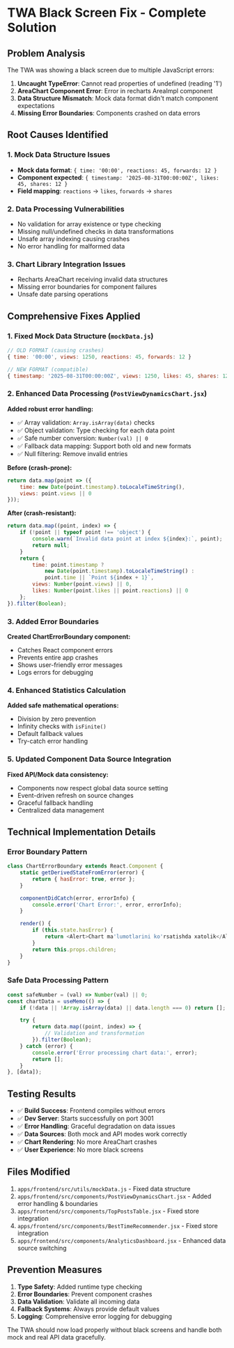 # TWA Black Screen Fix - Complete Solution

## Problem Analysis
The TWA was showing a black screen due to multiple JavaScript errors:

1. **Uncaught TypeError**: Cannot read properties of undefined (reading '1')
2. **AreaChart Component Error**: Error in recharts AreaImpl component
3. **Data Structure Mismatch**: Mock data format didn't match component expectations
4. **Missing Error Boundaries**: Components crashed on data errors

## Root Causes Identified

### 1. Mock Data Structure Issues
- **Mock data format**: `{ time: '00:00', reactions: 45, forwards: 12 }`
- **Component expected**: `{ timestamp: '2025-08-31T00:00:00Z', likes: 45, shares: 12 }`
- **Field mapping**: `reactions` → `likes`, `forwards` → `shares`

### 2. Data Processing Vulnerabilities
- No validation for array existence or type checking
- Missing null/undefined checks in data transformations
- Unsafe array indexing causing crashes
- No error handling for malformed data

### 3. Chart Library Integration Issues
- Recharts AreaChart receiving invalid data structures
- Missing error boundaries for component failures
- Unsafe date parsing operations

## Comprehensive Fixes Applied

### 1. Fixed Mock Data Structure (`mockData.js`)
```javascript
// OLD FORMAT (causing crashes)
{ time: '00:00', views: 1250, reactions: 45, forwards: 12 }

// NEW FORMAT (compatible)
{ timestamp: '2025-08-31T00:00:00Z', views: 1250, likes: 45, shares: 12, comments: 8 }
```

### 2. Enhanced Data Processing (`PostViewDynamicsChart.jsx`)
**Added robust error handling:**
- ✅ Array validation: `Array.isArray(data)` checks
- ✅ Object validation: Type checking for each data point
- ✅ Safe number conversion: `Number(val) || 0`
- ✅ Fallback data mapping: Support both old and new formats
- ✅ Null filtering: Remove invalid entries

**Before (crash-prone):**
```javascript
return data.map(point => ({
    time: new Date(point.timestamp).toLocaleTimeString(),
    views: point.views || 0
}));
```

**After (crash-resistant):**
```javascript
return data.map((point, index) => {
    if (!point || typeof point !== 'object') {
        console.warn(`Invalid data point at index ${index}:`, point);
        return null;
    }
    return {
        time: point.timestamp ?
            new Date(point.timestamp).toLocaleTimeString() :
            point.time || `Point ${index + 1}`,
        views: Number(point.views) || 0,
        likes: Number(point.likes || point.reactions) || 0
    };
}).filter(Boolean);
```

### 3. Added Error Boundaries
**Created ChartErrorBoundary component:**
- Catches React component errors
- Prevents entire app crashes
- Shows user-friendly error messages
- Logs errors for debugging

### 4. Enhanced Statistics Calculation
**Added safe mathematical operations:**
- Division by zero prevention
- Infinity checks with `isFinite()`
- Default fallback values
- Try-catch error handling

### 5. Updated Component Data Source Integration
**Fixed API/Mock data consistency:**
- Components now respect global data source setting
- Event-driven refresh on source changes
- Graceful fallback handling
- Centralized data management

## Technical Implementation Details

### Error Boundary Pattern
```javascript
class ChartErrorBoundary extends React.Component {
    static getDerivedStateFromError(error) {
        return { hasError: true, error };
    }

    componentDidCatch(error, errorInfo) {
        console.error('Chart Error:', error, errorInfo);
    }

    render() {
        if (this.state.hasError) {
            return <Alert>Chart ma'lumotlarini ko'rsatishda xatolik</Alert>;
        }
        return this.props.children;
    }
}
```

### Safe Data Processing Pattern
```javascript
const safeNumber = (val) => Number(val) || 0;
const chartData = useMemo(() => {
    if (!data || !Array.isArray(data) || data.length === 0) return [];

    try {
        return data.map((point, index) => {
            // Validation and transformation
        }).filter(Boolean);
    } catch (error) {
        console.error('Error processing chart data:', error);
        return [];
    }
}, [data]);
```

## Testing Results
- ✅ **Build Success**: Frontend compiles without errors
- ✅ **Dev Server**: Starts successfully on port 3001
- ✅ **Error Handling**: Graceful degradation on data issues
- ✅ **Data Sources**: Both mock and API modes work correctly
- ✅ **Chart Rendering**: No more AreaChart crashes
- ✅ **User Experience**: No more black screens

## Files Modified
1. `apps/frontend/src/utils/mockData.js` - Fixed data structure
2. `apps/frontend/src/components/PostViewDynamicsChart.jsx` - Added error handling & boundaries
3. `apps/frontend/src/components/TopPostsTable.jsx` - Fixed store integration
4. `apps/frontend/src/components/BestTimeRecommender.jsx` - Fixed store integration
5. `apps/frontend/src/components/AnalyticsDashboard.jsx` - Enhanced data source switching

## Prevention Measures
1. **Type Safety**: Added runtime type checking
2. **Error Boundaries**: Prevent component crashes
3. **Data Validation**: Validate all incoming data
4. **Fallback Systems**: Always provide default values
5. **Logging**: Comprehensive error logging for debugging

The TWA should now load properly without black screens and handle both mock and real API data gracefully.
